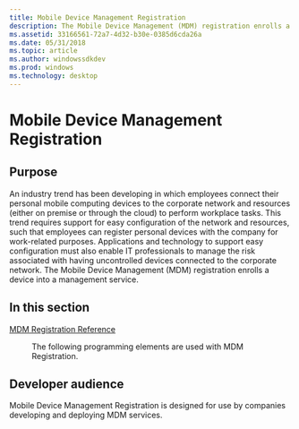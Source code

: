 ```yaml
---
title: Mobile Device Management Registration
description: The Mobile Device Management (MDM) registration enrolls a device into a management service.
ms.assetid: 33166561-72a7-4d32-b30e-0385d6cda26a
ms.date: 05/31/2018
ms.topic: article
ms.author: windowssdkdev
ms.prod: windows
ms.technology: desktop
---
```


# Mobile Device Management Registration

## Purpose

An industry trend has been developing in which employees connect their personal mobile computing devices to the corporate network and resources (either on premise or through the cloud) to perform workplace tasks. This trend requires support for easy configuration of the network and resources, such that employees can register personal devices with the company for work-related purposes. Applications and technology to support easy configuration must also enable IT professionals to manage the risk associated with having uncontrolled devices connected to the corporate network. The Mobile Device Management (MDM) registration enrolls a device into a management service.

## In this section

<dl> <dt>

[MDM Registration Reference](mdm-registration-reference.md)
</dt> <dd>

The following programming elements are used with MDM Registration.

</dd> </dl>

## Developer audience

Mobile Device Management Registration is designed for use by companies developing and deploying MDM services.

 

 




